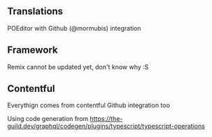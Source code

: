 ## Translations

POEditor with Github (@mormubis) integration

## Framework

Remix cannot be updated yet, don't know why :S

## Contentful

Everythign comes from contentful Github integration too

Using code generation from https://the-guild.dev/graphql/codegen/plugins/typescript/typescript-operations
